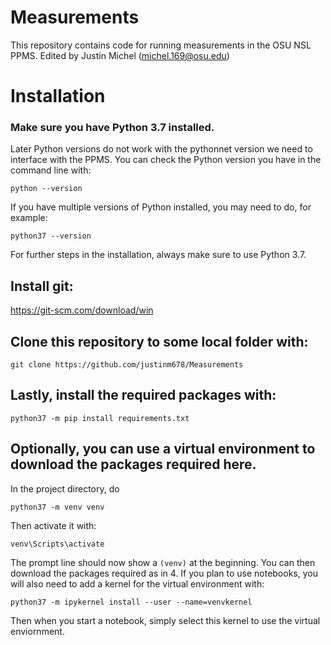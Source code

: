 # Measurements
This repository contains code for running measurements in the OSU NSL PPMS. 
Edited by Justin Michel (michel.169@osu.edu)

# Installation
### Make sure you have Python 3.7 installed. 
Later Python versions do not work with the pythonnet version we need to interface with the PPMS. You can check the Python version you have in the command line with:
```
python --version
```
If you have multiple versions of Python installed, you may need to do, for example:
```
python37 --version
```
For further steps in the installation, always make sure to use Python 3.7.

## Install git:
https://git-scm.com/download/win

## Clone this repository to some local folder with:
```
git clone https://github.com/justinm678/Measurements
```
## Lastly, install the required packages with:
```
python37 -m pip install requirements.txt
```

## Optionally, you can use a virtual environment to download the packages required here. 
In the project directory, do 
```
python37 -m venv venv
```
Then activate it with:
```
venv\Scripts\activate
```
The prompt line should now show a ` (venv) ` at the beginning.
You can then download the packages required as in 4.
If you plan to use notebooks, you will also need to add a kernel for the virtual environment with:
```
python37 -m ipykernel install --user --name=venvkernel
```
Then when you start a notebook, simply select this kernel to use the virtual enviornment.